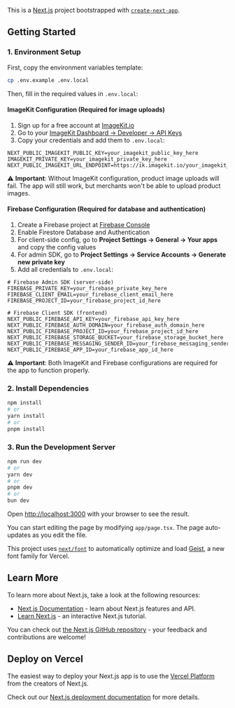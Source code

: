 This is a [Next.js](https://nextjs.org) project bootstrapped with [`create-next-app`](https://nextjs.org/docs/app/api-reference/cli/create-next-app).

## Getting Started

### 1. Environment Setup

First, copy the environment variables template:

```bash
cp .env.example .env.local
```

Then, fill in the required values in `.env.local`:

#### ImageKit Configuration (Required for image uploads)

1. Sign up for a free account at [ImageKit.io](https://imagekit.io/)
2. Go to your [ImageKit Dashboard → Developer → API Keys](https://imagekit.io/dashboard/developer/api-keys)
3. Copy your credentials and add them to `.env.local`:

```env
NEXT_PUBLIC_IMAGEKIT_PUBLIC_KEY=your_imagekit_public_key_here
IMAGEKIT_PRIVATE_KEY=your_imagekit_private_key_here
NEXT_PUBLIC_IMAGEKIT_URL_ENDPOINT=https://ik.imagekit.io/your_imagekit_id
```

⚠️ **Important**: Without ImageKit configuration, product image uploads will fail. The app will still work, but merchants won't be able to upload product images.

#### Firebase Configuration (Required for database and authentication)

1. Create a Firebase project at [Firebase Console](https://console.firebase.google.com/)
2. Enable Firestore Database and Authentication
3. For client-side config, go to **Project Settings → General → Your apps** and copy the config values
4. For admin SDK, go to **Project Settings → Service Accounts → Generate new private key**
5. Add all credentials to `.env.local`:

```env
# Firebase Admin SDK (server-side)
FIREBASE_PRIVATE_KEY=your_firebase_private_key_here
FIREBASE_CLIENT_EMAIL=your_firebase_client_email_here
FIREBASE_PROJECT_ID=your_firebase_project_id_here

# Firebase Client SDK (frontend)
NEXT_PUBLIC_FIREBASE_API_KEY=your_firebase_api_key_here
NEXT_PUBLIC_FIREBASE_AUTH_DOMAIN=your_firebase_auth_domain_here
NEXT_PUBLIC_FIREBASE_PROJECT_ID=your_firebase_project_id_here
NEXT_PUBLIC_FIREBASE_STORAGE_BUCKET=your_firebase_storage_bucket_here
NEXT_PUBLIC_FIREBASE_MESSAGING_SENDER_ID=your_firebase_messaging_sender_id_here
NEXT_PUBLIC_FIREBASE_APP_ID=your_firebase_app_id_here
```

⚠️ **Important**: Both ImageKit and Firebase configurations are required for the app to function properly.

### 2. Install Dependencies

```bash
npm install
# or
yarn install
# or
pnpm install
```

### 3. Run the Development Server

```bash
npm run dev
# or
yarn dev
# or
pnpm dev
# or
bun dev
```

Open [http://localhost:3000](http://localhost:3000) with your browser to see the result.

You can start editing the page by modifying `app/page.tsx`. The page auto-updates as you edit the file.

This project uses [`next/font`](https://nextjs.org/docs/app/building-your-application/optimizing/fonts) to automatically optimize and load [Geist](https://vercel.com/font), a new font family for Vercel.

## Learn More

To learn more about Next.js, take a look at the following resources:

- [Next.js Documentation](https://nextjs.org/docs) - learn about Next.js features and API.
- [Learn Next.js](https://nextjs.org/learn) - an interactive Next.js tutorial.

You can check out [the Next.js GitHub repository](https://github.com/vercel/next.js) - your feedback and contributions are welcome!

## Deploy on Vercel

The easiest way to deploy your Next.js app is to use the [Vercel Platform](https://vercel.com/new?utm_medium=default-template&filter=next.js&utm_source=create-next-app&utm_campaign=create-next-app-readme) from the creators of Next.js.

Check out our [Next.js deployment documentation](https://nextjs.org/docs/app/building-your-application/deploying) for more details.
